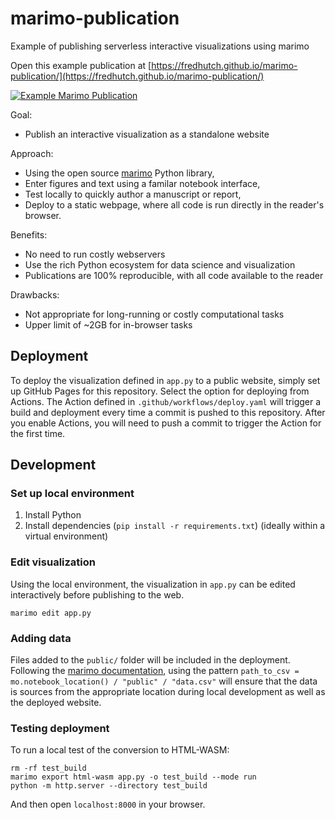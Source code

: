 # marimo-publication
Example of publishing serverless interactive visualizations using marimo

Open this example publication at [https://fredhutch.github.io/marimo-publication/](https://fredhutch.github.io/marimo-publication/)

[![Example Marimo Publication](https://github.com/fredhutch/marimo-publication/raw/main/public/screenshot.gif)](https://fredhutch.github.io/marimo-publication/)

Goal:

- Publish an interactive visualization as a standalone website

Approach:

- Using the open source [marimo](https://marimo.io/) Python library,
- Enter figures and text using a familar notebook interface,
- Test locally to quickly author a manuscript or report,
- Deploy to a static webpage, where all code is run directly in the reader's browser.

Benefits:

- No need to run costly webservers
- Use the rich Python ecosystem for data science and visualization
- Publications are 100% reproducible, with all code available to the reader

Drawbacks:

- Not appropriate for long-running or costly computational tasks
- Upper limit of ~2GB for in-browser tasks

## Deployment

To deploy the visualization defined in `app.py` to a public website,
simply set up GitHub Pages for this repository.
Select the option for deploying from Actions.
The Action defined in `.github/workflows/deploy.yaml` will trigger
a build and deployment every time a commit is pushed to this repository.
After you enable Actions, you will need to push a commit to trigger the
Action for the first time.

## Development

### Set up local environment

1. Install Python
2. Install dependencies (`pip install -r requirements.txt`) (ideally within a virtual environment)

### Edit visualization

Using the local environment, the visualization in `app.py` can be edited
interactively before publishing to the web.

```
marimo edit app.py
```

### Adding data

Files added to the `public/` folder will be included in the deployment.
Following the [marimo documentation](https://docs.marimo.io/guides/wasm/#including-data),
using the pattern `path_to_csv = mo.notebook_location() / "public" / "data.csv"`
will ensure that the data is sources from the appropriate location during
local development as well as the deployed website.

### Testing deployment

To run a local test of the conversion to HTML-WASM:

```
rm -rf test_build
marimo export html-wasm app.py -o test_build --mode run
python -m http.server --directory test_build
```

And then open `localhost:8000` in your browser.
